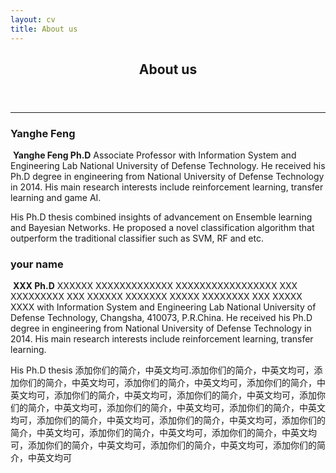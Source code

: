 ```yaml
---
layout: cv
title: About us
---
```


<!-- Main -->
<div id="main" class="alt">

<!-- One -->
<section id="one">
	<div class="inner">
		<header class="major">
			<h1>About us</h1>
		</header>

<!-- Content -->


<hr class="major" />


<!-- Yanghe Feng -->
<h3>Yanghe Feng</h3>

<p><span class="image left"><img src="assets/photo/fengyanghe.jpg" alt="" /></span>
<b>Yanghe Feng Ph.D</b> Associate Professor with Information System and Engineering Lab National University of Defense Technology. He received his Ph.D degree in engineering from National University of
Defense Technology in 2014. His main research interests include reinforcement learning, transfer learning and game AI.</p>
<p><span class="image right"><img src="assets/photo/fyh.jpg" alt="" /></span>His Ph.D thesis combined insights of advancement on Ensemble learning and Bayesian Networks. He proposed a novel classification algorithm that outperform the traditional classifier such as SVM, RF and etc.</p>


<!-- your name -->
<h3>your name</h3>

<p><span class="image left"><img src="assets/photo/yourPic1.jpg" alt="" /></span>
<b>XXX Ph.D</b> XXXXXX XXXXXXXXXXXXX XXXXXXXXXXXXXXXXX XXX XXXXXXXXX XXX XXXXXX XXXXXXX XXXXX XXXXXXXX XXX XXXXX XXXX with Information System and Engineering Lab National University of Defense Technology, Changsha, 410073, P.R.China. He received his Ph.D degree in engineering from National University of
Defense Technology in 2014. His main research interests include reinforcement learning, transfer learning.</p>
<p><span class="image right"><img src="assets/photo/yourPic2.jpg" alt="" /></span>His Ph.D thesis 添加你们的简介，中英文均可.添加你们的简介，中英文均可，添加你们的简介，中英文均可，添加你们的简介，中英文均可，添加你们的简介，中英文均可，添加你们的简介，中英文均可，添加你们的简介，中英文均可，添加你们的简介，中英文均可，添加你们的简介，中英文均可，添加你们的简介，中英文均可，添加你们的简介，中英文均可，添加你们的简介，中英文均可，添加你们的简介，中英文均可，添加你们的简介，中英文均可，添加你们的简介，中英文均可，添加你们的简介，中英文均可，添加你们的简介，中英文均可，添加你们的简介，中英文均可</p>
